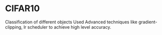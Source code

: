 # CIFAR10
Classification of different objects
Used Advanced techniques like gradient-clipping, lr scheduler to achieve high level accuracy. 
